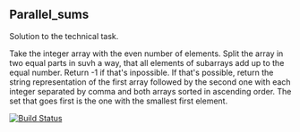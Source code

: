 ## Parallel_sums

Solution to the technical task.

Take the integer array with the even number of elements. Split the array
in two equal parts in suvh a way, that all elements of subarrays add up to the equal number.
Return -1 if that's inpossible.
If that's possible, return the string representation of the first array followed by the second one with
each integer separated by comma and both arrays sorted in ascending order. The set that goes first is the one with the 
smallest first element.

[![Build Status](https://travis-ci.com/oshkola/Parallel_sums.svg?branch=main)](https://travis-ci.com/oshkola/Parallel_sums)
